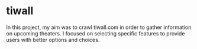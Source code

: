 # tiwall
In this project, my aim was to crawl tiwall.com in order to gather information on upcoming theaters. I focused on selecting specific features to provide users with better options and choices.
